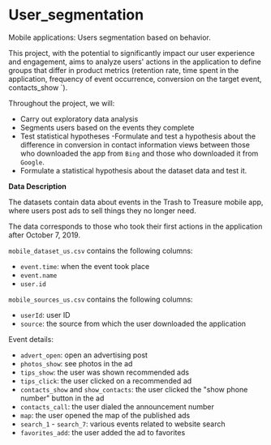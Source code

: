 # User_segmentation
Mobile applications: Users segmentation based on behavior.

This project, with the potential to significantly impact our user experience and engagement, aims to analyze users' actions in the application to define groups that differ in product metrics (retention rate, time spent in the application, frequency of event occurrence, conversion on the target event, contacts_show `).

Throughout the project, we will:

- Carry out exploratory data analysis
- Segments users based on the events they complete
- Test statistical hypotheses
-Formulate and test a hypothesis about the difference in conversion in contact information views between those who downloaded the app from `Bing` and those who downloaded it from `Google`.
- Formulate a statistical hypothesis about the dataset data and test it.

**Data Description**

The datasets contain data about events in the Trash to Treasure mobile app, where users post ads to sell things they no longer need.

The data corresponds to those who took their first actions in the application after October 7, 2019.

`mobile_dataset_us.csv` contains the following columns:

- `event.time`: when the event took place
- `event.name`
- `user.id`

`mobile_sources_us.csv` contains the following columns:

- `userId`: user ID
- `source`: the source from which the user downloaded the application

Event details:

- `advert_open`: open an advertising post
- `photos_show`: see photos in the ad
- `tips_show`:  the user was shown recommended ads
- `tips_click`: the user clicked on a recommended ad
- `contacts_show` and `show_contacts`: the user clicked the "show phone number" button in the ad
- `contacts_call`: the user dialed the announcement number
- `map`: the user opened the map of the published ads
- `search_1` - `search_7`: various events related to website search
- `favorites_add`: the user added the ad to favorites
